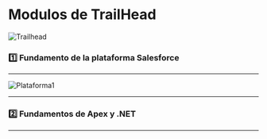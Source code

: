 # Modulos de TrailHead

![Trailhead](https://user-images.githubusercontent.com/91232190/166095224-45fac3c9-fd3f-4d48-90dd-2f900000dace.PNG)


### 1️⃣  Fundamento de la plataforma Salesforce

------
   ![Plataforma1](https://user-images.githubusercontent.com/91232190/166095165-54c11507-c2ec-4632-96b2-bd9bb7003a76.jpg)

-----

### 2️⃣ Fundamentos de Apex y .NET

-----

